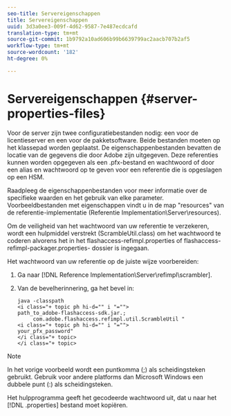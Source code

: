 ```yaml
---
seo-title: Servereigenschappen
title: Servereigenschappen
uuid: 3d3a0ee3-009f-4d62-9587-7e487ecdcafd
translation-type: tm+mt
source-git-commit: 1b9792a10ad606b99b6639799ac2aacb707b2af5
workflow-type: tm+mt
source-wordcount: '182'
ht-degree: 0%

---
```



# Servereigenschappen {#server-properties-files}

Voor de server zijn twee configuratiebestanden nodig: een voor de licentieserver en een voor de pakketsoftware. Beide bestanden moeten op het klassepad worden geplaatst. De eigenschappenbestanden bevatten de locatie van de gegevens die door Adobe zijn uitgegeven. Deze referenties kunnen worden opgegeven als een .pfx-bestand en wachtwoord of door een alias en wachtwoord op te geven voor een referentie die is opgeslagen op een HSM.

Raadpleeg de eigenschappenbestanden voor meer informatie over de specifieke waarden en het gebruik van elke parameter. Voorbeeldbestanden met eigenschappen vindt u in de map &quot;resources&quot; van de referentie-implementatie (Referentie Implementation\Server\resources).

Om de veiligheid van het wachtwoord van uw referentie te verzekeren, wordt een hulpmiddel verstrekt (ScrambleUtil.class) om het wachtwoord te coderen alvorens het in het flashaccess-refimpl.properties of flashaccess-refimpl-packager.properties- dossier is ingegaan.

Het wachtwoord van uw referentie op de juiste wijze voorbereiden:

1. Ga naar [!DNL Reference Implementation\Server\refimpl\scrambler].
1. Van de bevelherinnering, ga het bevel in:

   ```
   java -classpath  
   <i class="+ topic ph hi-d="" i "="">
   path_to_adobe-flashaccess-sdk.jar.; 
        com.adobe.flashaccess.refimpl.util.ScrambleUtil " 
   <i class="+ topic ph hi-d="" i "="">
   your_pfx_password" 
   </i class="+ topic> 
   </i class="+ topic>
   ```

>[!NOTE]
>
>In het vorige voorbeeld wordt een puntkomma (;) als scheidingsteken gebruikt. Gebruik voor andere platforms dan Microsoft Windows een dubbele punt (:) als scheidingsteken.

Het hulpprogramma geeft het gecodeerde wachtwoord uit, dat u naar het [!DNL .properties] bestand moet kopiëren.
